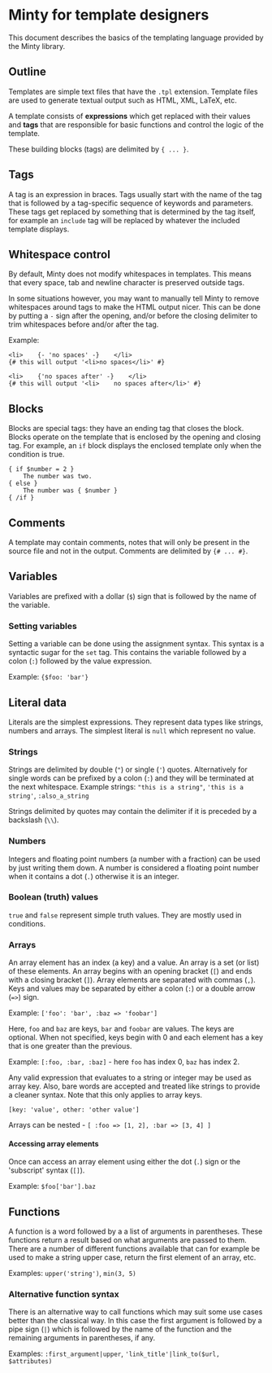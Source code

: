 Minty for template designers
========
This document describes the basics of the templating language provided by the Minty library.

Outline
--------
Templates are simple text files that have the `.tpl` extension. Template files are used to generate textual output
such as HTML, XML, LaTeX, etc.

A template consists of **expressions** which get replaced with their values and **tags** that are responsible for
 basic functions and control the logic of the template.

These building blocks (tags) are delimited by `{ ... }`.

Tags
--------
A tag is an expression in braces. Tags usually start with the name of the tag that is followed by a
tag-specific sequence of keywords and parameters. These tags get replaced by something that is determined by
the tag itself, for example an `include` tag will be replaced by whatever
the included template displays.

Whitespace control
--------
By default, Minty does not modify whitespaces in templates. This means that every space, tab and newline character
is preserved outside tags.

In some situations however, you may want to manually tell Minty to remove whitespaces around tags to make the HTML
output nicer. This can be done by putting a `-` sign after the opening, and/or before the closing delimiter to trim
whitespaces before and/or after the tag.

Example:

    <li>    {- 'no spaces' -}    </li>
    {# this will output '<li>no spaces</li>' #}

    <li>    {'no spaces after' -}    </li>
    {# this will output '<li>    no spaces after</li>' #}

Blocks
--------
Blocks are special tags: they have an ending tag that closes the block. Blocks operate on the template that is
enclosed by the opening and closing tag. For example, an `if` block displays the enclosed template only when
the condition is true.

    { if $number = 2 }
        The number was two.
    { else }
        The number was { $number }
    { /if }

Comments
--------
A template may contain comments, notes that will only be present in the source file and not in the output.
Comments are delimited by `{# ... #}`.

Variables
--------
Variables are prefixed with a dollar (`$`) sign that is followed by the name of the variable.

### Setting variables ###

Setting a variable can be done using the assignment syntax. This syntax is a syntactic sugar for the `set` tag.
This contains the variable followed by a colon (`:`) followed by the value expression.

Example: `{$foo: 'bar'}`

Literal data
--------
Literals are the simplest expressions. They represent data types like strings, numbers and arrays.
The simplest literal is `null` which represent no value.

### Strings ###

Strings are delimited by double (`"`) or single (`'`) quotes.
Alternatively for single words can be prefixed by a colon (`:`) and they will be terminated at the next whitespace.
Example strings: `"this is a string"`, `'this is a string'`, `:also_a_string`

Strings delimited by quotes may contain the delimiter if it is preceded by a backslash (`\\`).

### Numbers ###

Integers and floating point numbers (a number with a fraction) can be used by just writing them down.
A number is considered a floating point number when it contains a dot (`.`) otherwise it is an integer.

### Boolean (truth) values ###

`true` and `false` represent simple truth values. They are mostly used in conditions.

### Arrays ###

An array element has an index (a key) and a value. An array is a set (or list) of these elements. An array begins with
an opening bracket (`[`) and ends with a closing bracket (`]`). Array elements are separated with commas (`,`).
Keys and values may be separated by either a colon (`:`) or a double arrow (`=>`) sign.

Example: `['foo': 'bar', :baz => 'foobar']`

Here, `foo` and `baz` are keys, `bar` and `foobar` are values.
The keys are optional. When not specified, keys begin with 0 and each element has a key that is one
greater than the previous.

Example: `[:foo, :bar, :baz]` - here `foo` has index 0, `baz` has index 2.

Any valid expression that evaluates to a string or integer may be used as array key. Also, bare words
are accepted and treated like strings to provide a cleaner syntax. Note that this only applies to array keys.

    [key: 'value', other: 'other value']

Arrays can be nested - `[ :foo => [1, 2], :bar => [3, 4] ]`

#### Accessing array elements ####

Once can access an array element using either the dot (`.`) sign or the 'subscript' syntax (`[]`).

Example: `$foo['bar'].baz`

Functions
--------
A function is a word followed by a a list of arguments in parentheses. These functions return a result
based on what arguments are passed to them. There are a number of different functions available that
can for example be used to make a string upper case, return the first element of an array, etc.

Examples: `upper('string')`, `min(3, 5)`

### Alternative function syntax ###
There is an alternative way to call functions which may suit some use cases better than the classical way.
In this case the first argument is followed by a pipe sign (`|`) which is followed by the name of the function
and the remaining arguments in parentheses, if any.

Examples: `:first_argument|upper`, `'link_title'|link_to($url, $attributes)`
